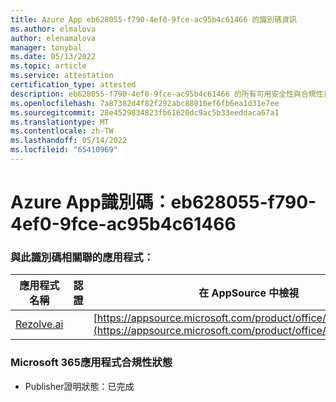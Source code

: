 ```yaml
---
title: Azure App eb628055-f790-4ef0-9fce-ac95b4c61466 的識別碼資訊
ms.author: elmalova
author: elenamalova
manager: tonybal
ms.date: 05/13/2022
ms.topic: article
ms.service: attestation
certification_type: attested
description: eb628055-f790-4ef0-9fce-ac95b4c61466 的所有可用安全性與合規性資訊。
ms.openlocfilehash: 7a87382d4f82f292abc88010ef6fb6ea1d31e7ee
ms.sourcegitcommit: 28e4529834823fb61620dc9ac5b33eeddaca67a1
ms.translationtype: MT
ms.contentlocale: zh-TW
ms.lasthandoff: 05/14/2022
ms.locfileid: "65410969"
---
```

# <a name="azure-app-id-eb628055-f790-4ef0-9fce-ac95b4c61466"></a>Azure App識別碼：eb628055-f790-4ef0-9fce-ac95b4c61466


### <a name="apps-associated-with-this-id"></a>與此識別碼相關聯的應用程式：
| **應用程式名稱** | **認證** | **在 AppSource 中檢視** |
|--------------|---------------|-----------------------|
| [Rezolve.ai](../forward/WA200002724.md) |  | [https://appsource.microsoft.com/product/office/WA200002724](https://appsource.microsoft.com/product/office/WA200002724) |

### <a name="microsoft-365-app-compliance-status"></a>Microsoft 365應用程式合規性狀態
- Publisher證明狀態：已完成
